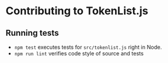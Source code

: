 # Contributing to TokenList.js

## Running tests

* `npm test` executes tests for `src/tokenlist.js` right in Node.
* `npm run lint` verifies code style of source and tests
